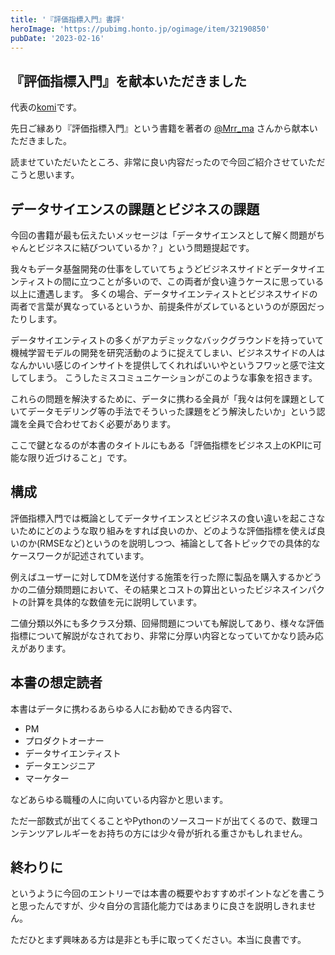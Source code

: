 ```yaml
---
title: '『評価指標入門』書評'
heroImage: 'https://pubimg.honto.jp/ogimage/item/32190850'
pubDate: '2023-02-16'
---
```


## 『評価指標入門』を献本いただきました

代表の[komi](https://twitter.com/komi_edtr_1230)です。

先日ご縁あり『評価指標入門』という書籍を著者の [@Mrr_ma](https://twitter.com/Mrr_ma) さんから献本いただきました。

読ませていただいたところ、非常に良い内容だったので今回ご紹介させていただこうと思います。

## データサイエンスの課題とビジネスの課題

今回の書籍が最も伝えたいメッセージは「データサイエンスとして解く問題がちゃんとビジネスに結びついているか？」という問題提起です。

我々もデータ基盤開発の仕事をしていてちょうどビジネスサイドとデータサイエンティストの間に立つことが多いので、この両者が食い違うケースに思っている以上に遭遇します。
多くの場合、データサイエンティストとビジネスサイドの両者で言葉が異なっているというか、前提条件がズレているというのが原因だったりします。

データサイエンティストの多くがアカデミックなバックグラウンドを持っていて機械学習モデルの開発を研究活動のように捉えてしまい、ビジネスサイドの人はなんかいい感じのインサイトを提供してくれればいいやというフワッと感で注文してしまう。
こうしたミスコミュニケーションがこのような事象を招きます。

これらの問題を解決するために、データに携わる全員が「我々は何を課題としていてデータモデリング等の手法でそういった課題をどう解決したいか」という認識を全員で合わせておく必要があります。

ここで鍵となるのが本書のタイトルにもある「評価指標をビジネス上のKPIに可能な限り近づけること」です。

## 構成

評価指標入門では概論としてデータサイエンスとビジネスの食い違いを起こさないためにどのような取り組みをすれば良いのか、どのような評価指標を使えば良いのか(RMSEなど)というのを説明しつつ、補論として各トピックでの具体的なケースワークが記述されています。

例えばユーザーに対してDMを送付する施策を行った際に製品を購入するかどうかの二値分類問題において、その結果とコストの算出といったビジネスインパクトの計算を具体的な数値を元に説明しています。

二値分類以外にも多クラス分類、回帰問題についても解説してあり、様々な評価指標について解説がなされており、非常に分厚い内容となっていてかなり読み応えがあります。

## 本書の想定読者

本書はデータに携わるあらゆる人にお勧めできる内容で、

- PM
- プロダクトオーナー
- データサイエンティスト
- データエンジニア
- マーケター

などあらゆる職種の人に向いている内容かと思います。

ただ一部数式が出てくることやPythonのソースコードが出てくるので、数理コンテンツアレルギーをお持ちの方には少々骨が折れる重さかもしれません。

## 終わりに

というように今回のエントリーでは本書の概要やおすすめポイントなどを書こうと思ったんですが、少々自分の言語化能力ではあまりに良さを説明しきれません。

ただひとまず興味ある方は是非とも手に取ってください。本当に良書です。
